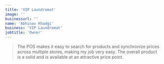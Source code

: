 ```yaml
---
title: 'VIP Laundromat'
image: ''
businessurl: ''
name: 'Abhinav Khadgi'
business: 'VIP Laundromat'
jobtitle: 'Owner'
---
```


> The POS makes it easy to search for products and synchronize prices across multiple stores, making my job very easy. The overall product is a solid and is available at an attractive price point.
